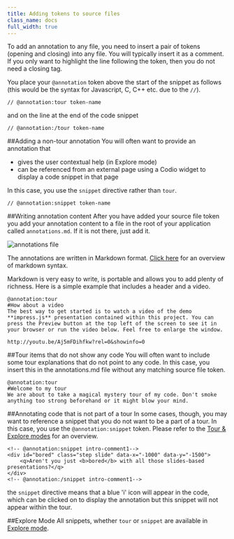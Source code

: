```yaml
---
title: Adding tokens to source files
class_name: docs
full_width: true
---
```


To add an annotation to any file, you need to insert a pair of tokens (opening and closing) into any file. You will typically insert it as a comment. If you only want to highlight the line following the token, then you do not need a closing tag.

You place your `@annotation` token above the start of the snippet as follows (this would be the syntax for Javascript, C, C++ etc. due to the `//`).

	// @annotation:tour token-name

and on the line at the end of the code snippet

	// @annotation:/tour token-name

##Adding a non-tour annotation
You will often want to provide an annotation that 

- gives the user contextual help (in Explore mode)
- can be referenced from an external page using a Codio widget to display a code snippet in that page

In this case, you use the `snippet` directive rather than `tour`.

	// @annotation:snippet token-name

##Writing annotation content
After you have added your source file token you add your annotation content to a file in the root of your application called `annotations.md`. If it is not there, just add it.

![annotations file](/img/docs/ca-annotations-file.png)

The annotations are written in Markdown format. [Click here](/docs/annotations/markdown) for an overview of markdown syntax.

Markdown is very easy to write, is portable and allows you to add plenty of richness. Here is a simple example that includes a header and a video.

	@annotation:tour
	#How about a video
	The best way to get started is to watch a video of the demo **impress.js** presentation contained within this project. You can press the Preview button at the top left of the screen to see it in your browser or run the video below. Feel free to enlarge the window.

	http://youtu.be/Aj5mFDihfkw?rel=0&showinfo=0

##Tour items that do not show any code
You will often want to include some tour explanations that do not point to any code. In this case, you insert this in the annotations.md file without any matching source file token.

	@annotation:tour
	#Welcome to my tour
	We are about to take a magical mystery tour of my code. Don't smoke anything too strong beforehand or it might blow your mind.


##Annotating code that is not part of a tour
In some cases, though, you may want to reference a snippet that you do not want to be a part of a tour. In this case, you use the `@annotation:snippet` token. Please refer to the [Tour & Explore modes](/docs/annotations/tour-explore) for an overview.

	<!-- @annotation:snippet intro-comment1-->
	<div id="bored" class="step slide" data-x="-1000" data-y="-1500">
	    <q>Aren't you just <b>bored</b> with all those slides-based presentations?</q>
	</div>
	<!-- @annotation:/snippet intro-comment1-->    

the `snippet` directive means that a blue 'i' icon will appear in the code, which can be clicked on to display the annotation but this snippet will not appear within the tour.

##Explore Mode
All snippets, whether `tour` or `snippet` are available in [Explore mode](/docs/annotations/tour-explore). 


